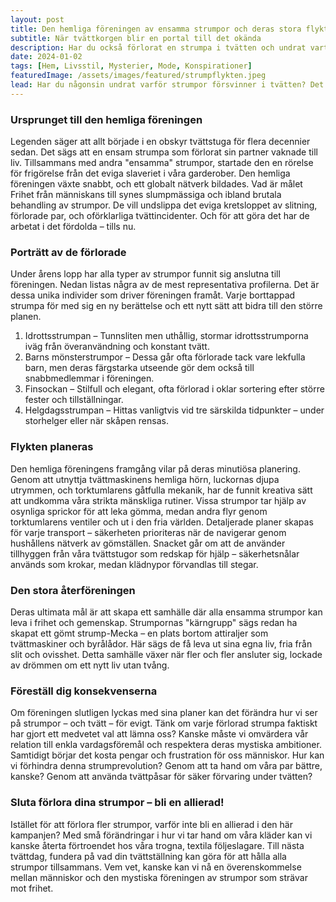 ```yaml
---
layout: post
title: Den hemliga föreningen av ensamma strumpor och deras stora flykt
subtitle: När tvättkorgen blir en portal till det okända
description: Har du också förlorat en strumpa i tvätten och undrat vart den tog vägen? I den här lekfulla teorin avslöjar vi “Den hemliga föreningen av ensamma strumpor” och deras mystiska flyktplaner. Är det en slump, eller en välorganiserad revolt? Följ med på en humoristisk resa in i strumpornas försvunna värld!
date: 2024-01-02
tags: [Hem, Livsstil, Mysterier, Mode, Konspirationer]
featuredImage: /assets/images/featured/strumpflykten.jpeg
lead: Har du någonsin undrat varför strumpor försvinner i tvätten? Det där oförklarliga fenomenet som lämnar oss med en ensam, övergiven strumpa som aldrig hittar sin partner igen. Kanske ligger mysteriet djupare än vi trott. Vad om det faktiskt finns en hemlig förening av strumpor – en sammanslutning med ett noggrant utarbetat mål? Följ med när vi utforskar den fascinerande och mystiska berättelsen om denna fiktiva värld, där strumpor planerar sin stora flykt.
---
```


### Ursprunget till den hemliga föreningen

Legenden säger att allt började i en obskyr tvättstuga för flera decennier sedan. Det sägs att en ensam strumpa som förlorat sin partner vaknade till liv. Tillsammans med andra "ensamma" strumpor, startade den en rörelse för frigörelse från det eviga slaveriet i våra garderober. Den hemliga föreningen växte snabbt, och ett globalt nätverk bildades. Vad är målet Frihet från människans till synes slumpmässiga och ibland brutala behandling av strumpor. De vill undslippa det eviga kretsloppet av slitning, förlorade par, och oförklarliga tvättincidenter. Och för att göra det har de arbetat i det fördolda – tills nu.

### Porträtt av de förlorade

Under årens lopp har alla typer av strumpor funnit sig anslutna till föreningen. Nedan listas några av de mest representativa profilerna. Det är dessa unika individer som driver föreningen framåt. Varje borttappad strumpa för med sig en ny berättelse och ett nytt sätt att bidra till den större planen.

1. Idrottsstrumpan – Tunnsliten men uthållig, stormar idrottsstrumporna iväg från överanvändning och konstant tvätt.
2. Barns mönsterstrumpor – Dessa går ofta förlorade tack vare lekfulla barn, men deras färgstarka utseende gör dem också till snabbmedlemmar i föreningen.
3. Finsockan – Stilfull och elegant, ofta förlorad i oklar sortering efter större fester och tillställningar.
4. Helgdagsstrumpan – Hittas vanligtvis vid tre särskilda tidpunkter – under storhelger eller när skåpen rensas.

### Flykten planeras

Den hemliga föreningens framgång vilar på deras minutiösa planering. Genom att utnyttja tvättmaskinens hemliga hörn, luckornas djupa utrymmen, och torktumlarens gåtfulla mekanik, har de funnit kreativa sätt att undkomma våra strikta mänskliga rutiner. Vissa strumpor tar hjälp av osynliga sprickor för att leka gömma, medan andra flyr genom torktumlarens ventiler och ut i den fria världen. Detaljerade planer skapas för varje transport – säkerheten prioriteras när de navigerar genom hushållens nätverk av gömställen. Snacket går om att de använder tillhyggen från våra tvättstugor som redskap för hjälp – säkerhetsnålar används som krokar, medan klädnypor förvandlas till stegar.

### Den stora återföreningen

Deras ultimata mål är att skapa ett samhälle där alla ensamma strumpor kan leva i frihet och gemenskap. Strumpornas "kärngrupp" sägs redan ha skapat ett gömt strump-Mecka – en plats bortom attiraljer som tvättmaskiner och byrålådor. Här sägs de få leva ut sina egna liv, fria från slit och ovisshet. Detta samhälle växer när fler och fler ansluter sig, lockade av drömmen om ett nytt liv utan tvång.

### Föreställ dig konsekvenserna

Om föreningen slutligen lyckas med sina planer kan det förändra hur vi ser på strumpor – och tvätt – för evigt. Tänk om varje förlorad strumpa faktiskt har gjort ett medvetet val att lämna oss? Kanske måste vi omvärdera vår relation till enkla vardagsföremål och respektera deras mystiska ambitioner. Samtidigt börjar det kosta pengar och frustration för oss människor. Hur kan vi förhindra denna strumprevolution? Genom att ta hand om våra par bättre, kanske? Genom att använda tvättpåsar för säker förvaring under tvätten?

### Sluta förlora dina strumpor – bli en allierad!

Istället för att förlora fler strumpor, varför inte bli en allierad i den här kampanjen? Med små förändringar i hur vi tar hand om våra kläder kan vi kanske återta förtroendet hos våra trogna, textila följeslagare.
Till nästa tvättdag, fundera på vad din tvättställning kan göra för att hålla alla strumpor tillsammans. Vem vet, kanske kan vi nå en överenskommelse mellan människor och den mystiska föreningen av strumpor som strävar mot frihet.
